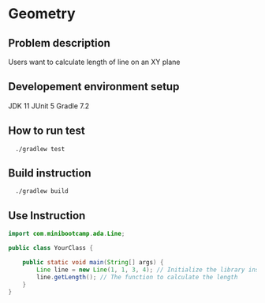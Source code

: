 # Geometry
## Problem description
Users want to calculate length of line on an XY plane

## Developement environment setup
JDK 11
JUnit 5
Gradle 7.2

## How to run test
```
  ./gradlew test
```

## Build instruction
```
  ./gradlew build
```

## Use Instruction
```java
import com.minibootcamp.ada.Line;

public class YourClass {

    public static void main(String[] args) {
        Line line = new Line(1, 1, 3, 4); // Initialize the library inside your class
        line.getLength(); // The function to calculate the length
    }
}
```
